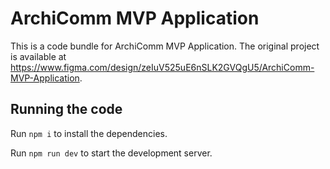# ArchiComm MVP Application

This is a code bundle for ArchiComm MVP Application. The original project is available at https://www.figma.com/design/zeIuV525uE6nSLK2GVQgU5/ArchiComm-MVP-Application.

## Running the code

Run `npm i` to install the dependencies.

Run `npm run dev` to start the development server.

